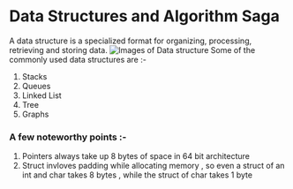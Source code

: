 # Data Structures and Algorithm Saga 
A data structure is a specialized format for organizing, processing, retrieving and storing data. 
<img src = "https://www.lavivienpost.com/wp-content/uploads/2021/02/data-structures-and-java-apis2.jpg" alt = "Images of Data structure">
Some of the commonly used data structures are :-
1) Stacks 
2) Queues 
3) Linked List
4) Tree
5) Graphs

### A few noteworthy points :- 
1) Pointers always take up 8 bytes of space in 64 bit architecture 
2) Struct invloves padding while allocating memory , so even a struct of an int and char takes 8 bytes , while the struct of char takes 1 byte 
